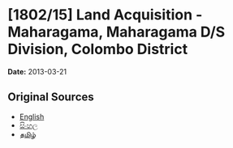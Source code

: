 # [1802/15] Land Acquisition - Maharagama, Maharagama D/S Division, Colombo District

**Date:** 2013-03-21

## Original Sources

- [English](https://documents.gov.lk/view/extra-gazettes/2013/3/1802-15_E.pdf)
- [සිංහල](https://documents.gov.lk/view/extra-gazettes/2013/3/1802-15_S.pdf)
- [தமிழ்](https://documents.gov.lk/view/extra-gazettes/2013/3/1802-15_T.pdf)
